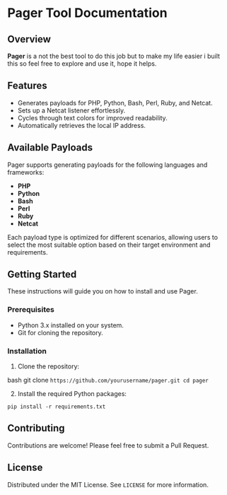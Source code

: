 # Pager Tool Documentation

## Overview

**Pager** is a not the best tool to do this job but to make my life easier i built this so feel free to explore and use it, hope it helps.

## Features

- Generates payloads for PHP, Python, Bash, Perl, Ruby, and Netcat.
- Sets up a Netcat listener effortlessly.
- Cycles through text colors for improved readability.
- Automatically retrieves the local IP address.

## Available Payloads

Pager supports generating payloads for the following languages and frameworks:

- **PHP**
- **Python**
- **Bash**
- **Perl**
- **Ruby**
- **Netcat**

Each payload type is optimized for different scenarios, allowing users to select the most suitable option based on their target environment and requirements.

## Getting Started

These instructions will guide you on how to install and use Pager.

### Prerequisites

- Python 3.x installed on your system.
- Git for cloning the repository.

### Installation

1. Clone the repository:

bash git clone `https://github.com/yourusername/pager.git cd pager`


2. Install the required Python packages:

`pip install -r requirements.txt`

## Contributing

Contributions are welcome! Please feel free to submit a Pull Request.

## License

Distributed under the MIT License. See `LICENSE` for more information.
